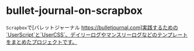 # bullet-journal-on-scrapbox

`Scrapbox`で[バレットジャーナル https://bulletjournal.com]実践するための`UserScript`と`UserCSS`、デイリーログやマンスリーログなどのテンプレートをまとめたプロジェクトです。
